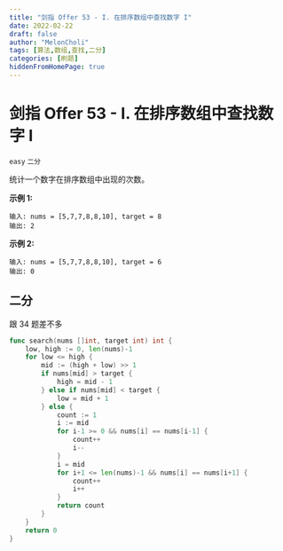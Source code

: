 ```yaml
---
title: "剑指 Offer 53 - I. 在排序数组中查找数字 I"
date: 2022-02-22
draft: false
author: "MelonCholi"
tags: [算法,数组,查找,二分]
categories: [刷题]
hiddenFromHomePage: true
---
```


# 剑指 Offer 53 - I. 在排序数组中查找数字 I

`easy` `二分`

统计一个数字在排序数组中出现的次数。

**示例 1:**

```
输入: nums = [5,7,7,8,8,10], target = 8
输出: 2
```

**示例 2:**

```
输入: nums = [5,7,7,8,8,10], target = 6
输出: 0
```

## 二分

跟 34 题差不多

```go
func search(nums []int, target int) int {
	low, high := 0, len(nums)-1
	for low <= high {
		mid := (high + low) >> 1
		if nums[mid] > target {
			high = mid - 1
		} else if nums[mid] < target {
			low = mid + 1
		} else {
			count := 1
			i := mid
			for i-1 >= 0 && nums[i] == nums[i-1] {
				count++
				i--
			}
			i = mid
			for i+1 <= len(nums)-1 && nums[i] == nums[i+1] {
				count++
				i++
			}
			return count
		}
	}
	return 0
}
```

